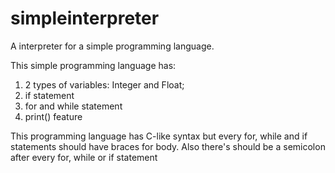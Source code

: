 # simpleinterpreter
A interpreter for a simple programming language.

This simple programming language has:
1) 2 types of variables: Integer and Float;
2) if statement
3) for and while statement
4) print() feature

This programming language has C-like syntax but every for, while and if statements should have braces for body. Also there's should be a semicolon after every for, while or if statement
